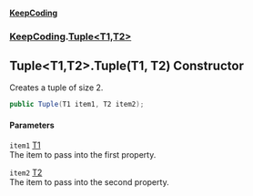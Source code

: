 #### [KeepCoding](index.md 'index')
### [KeepCoding](KeepCoding.md 'KeepCoding').[Tuple&lt;T1,T2&gt;](Tuple_T1_T2_.md 'KeepCoding.Tuple&lt;T1,T2&gt;')
## Tuple&lt;T1,T2&gt;.Tuple(T1, T2) Constructor
Creates a tuple of size 2.  
```csharp
public Tuple(T1 item1, T2 item2);
```
#### Parameters
<a name='KeepCoding_Tuple_T1_T2__Tuple(T1_T2)_item1'></a>
`item1` [T1](Tuple_T1_T2_.md#KeepCoding_Tuple_T1_T2__T1 'KeepCoding.Tuple&lt;T1,T2&gt;.T1')  
The item to pass into the first property.
  
<a name='KeepCoding_Tuple_T1_T2__Tuple(T1_T2)_item2'></a>
`item2` [T2](Tuple_T1_T2_.md#KeepCoding_Tuple_T1_T2__T2 'KeepCoding.Tuple&lt;T1,T2&gt;.T2')  
The item to pass into the second property.
  
